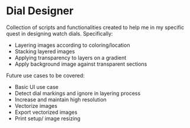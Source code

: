 # Dial Designer

Collection of scripts and functionalities created to help me in my specific quest in designing watch dials. Specifically:

- Layering images according to coloring/location
- Stacking layered images
- Applying transparency to layers on a gradient
- Apply background image against transparent sections

Future use cases to be covered:
- Basic UI use case
- Detect dial markings and ignore in layering process
- Increase and maintain high resolution
- Vectorize images
- Export vectorized images
- Print setup/ image resizing 